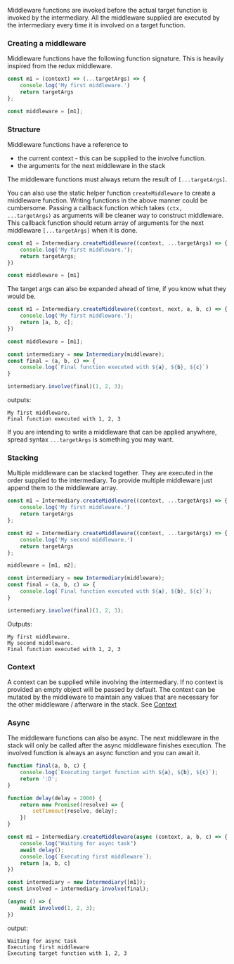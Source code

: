 
Middleware functions are invoked before the actual target function is invoked
by the intermediary. All the middleware supplied are executed by the intermediary every 
time it is involved on a target function.


### Creating a middleware
Middleware functions have the following function signature. 
This is heavily inspired from the redux middleware.

```js
const m1 = (context) => (...targetArgs) => {
    console.log('My first middleware.')
    return targetArgs
};

const middleware = [m1];
```

### Structure
Middleware functions have a reference to 
* the current context - this can be supplied to the involve function.
* the arguments for the next middleware in the stack

The middleware functions must always return the result of `[...targetArgs]`. 

You can also use the static helper function `createMiddleware` to create a middleware
function. Writing functions in the above manner could be cumbersome.
Passing a callback function which takes `(ctx, ...targetArgs)` as arguments 
will be cleaner way to construct middleware.
This callback function should return array of arguments for the next middleware `[...targetArgs]` when it is done.

```js
const m1 = Intermediary.createMiddleware((context, ...targetArgs) => {
    console.log('My first middleware.');
    return targetArgs;
})

const middleware = [m1]
```

The target args can also be expanded ahead of time, if you know what they would be.

```js
const m1 = Intermediary.createMiddleware((context, next, a, b, c) => {
    console.log('My first middleware.');
    return [a, b, c];
})

const middleware = [m1];

const intermediary = new Intermediary(middleware);
const final = (a, b, c) => {
    console.log(`Final function executed with ${a}, ${b}, ${c}`)
}

intermediary.involve(final)(1, 2, 3);
```

outputs:
```
My first middleware.
Final function executed with 1, 2, 3
```

If you are intending to write a middleware that can be applied anywhere,
spread syntax `...targetArgs` is something you may want.


### Stacking
Multiple middleware can be stacked together. 
They are executed in the order supplied to the intermediary. To provide multiple middleware just 
append them to the middleware array.

```js
const m1 = Intermediary.createMiddleware((context, ...targetArgs) => {
    console.log('My first middleware.')
    return targetArgs
};

const m2 = Intermediary.createMiddleware((context, ...targetArgs) => {
    console.log('My second middleware.')
    return targetArgs
};

middleware = [m1, m2];

const intermediary = new Intermediary(middleware);
const final = (a, b, c) => {
    console.log(`Final function executed with ${a}, ${b}, ${c}`);
}

intermediary.involve(final)(1, 2, 3);
```

Outputs:
```
My first middleware.
My second middleware.
Final function executed with 1, 2, 3
```

### Context
A context can be supplied while involving the intermediary.
If no context is provided an empty object will be passed by default.
The context can be mutated by the middleware to maintain any values that
are necessary for the other middleware / afterware in the stack.
See [Context](/basic-concepts#Context)

### Async
The middleware functions can also be async. The next middleware in the stack
will only be called after the async middleware finishes execution. The involved function is 
always an async function and you can await it.

```js
function final(a, b, c) {
    console.log(`Executing target function with ${a}, ${b}, ${c}`);
    return ':D';
}

function delay(delay = 2000) {
    return new Promise((resolve) => {
        setTimeout(resolve, delay);
    })
}

const m1 = Intermediary.createMiddleware(async (context, a, b, c) => {
    console.log("Waiting for async task")
    await delay();
    console.log(`Executing first middleware`);
    return [a, b, c]
})

const intermediary = new Intermediary([m1]);
const involved = intermediary.involve(final);

(async () => {
    await involved(1, 2, 3);
})
```

output:
```
Waiting for async task
Executing first middleware
Executing target function with 1, 2, 3
```

